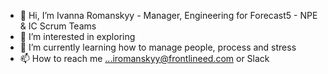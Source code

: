 - 👋 Hi, I’m Ivanna Romanskyy - Manager, Engineering for Forecast5 - NPE & IC Scrum Teams
- 👀 I’m interested in exploring
- 🌱 I’m currently learning how to manage people, process and stress
- 📫 How to reach me ...iromanskyy@frontlineed.com or Slack

<!---
iromanskyy/iromanskyy is a ✨ special ✨ repository because its `README.md` (this file) appears on your GitHub profile.
You can click the Preview link to take a look at your changes.
--->
